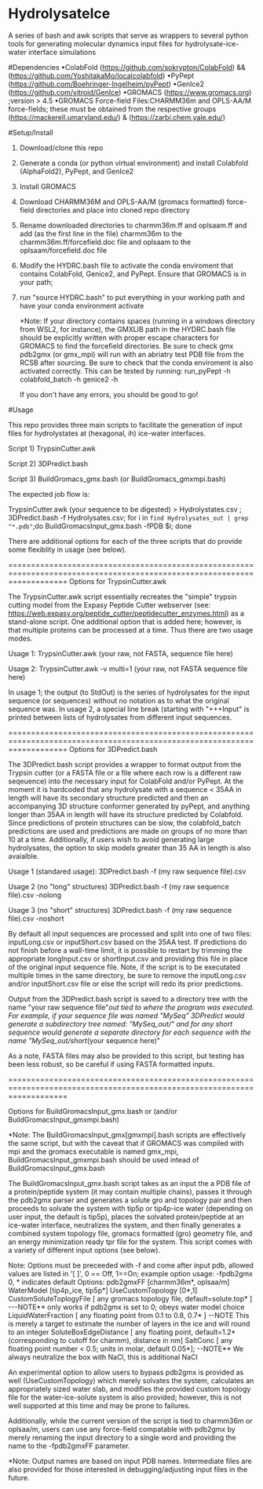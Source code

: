 # HydrolysateIce
A series of bash and awk scripts that serve as wrappers to several python tools for generating molecular dynamics input files for hydrolysate-ice-water interface simulations

#Dependencies
•ColabFold (https://github.com/sokrypton/ColabFold) && (https://github.com/YoshitakaMo/localcolabfold)
•PyPept (https://github.com/Boehringer-Ingelheim/pyPept)
•GenIce2 (https://github.com/vitroid/GenIce)
•GROMACS (https://www.gromacs.org) ;version > 4.5
•GROMACS Force-field Files:CHARMM36m and OPLS-AA/M force-fields; these must be obtained from the respective groups (https://mackerell.umaryland.edu/) & (https://zarbi.chem.yale.edu/)

#Setup/Install

1) Download/clone this repo
2) Generate a conda (or python virtual environment) and install Colabfold (AlphaFold2), PyPept, and GenIce2
3) Install GROMACS
4) Download CHARMM36M and OPLS-AA/M (gromacs formatted) force-field directories and place into cloned repo directory
5) Rename downloaded directories to charmm36m.ff and oplsaam.ff and add (as the first line in the file) charmm36m to the charmm36m.ff/forcefield.doc file and oplsaam to the oplsaam/forcefield.doc file
6) Modify the HYDRC.bash file to activate the conda enviroment that contains ColabFold, Genice2, and PyPept. Ensure that GROMACS is in your path;
7) run "source HYDRC.bash" to put everything in your working path and have your conda environment activate
 
   *Note: If your directory contains spaces (running in a windows directory from WSL2, for instance), the GMXLIB path in the HYDRC.bash file should be explicitly written with proper escape characters for GROMACS to
   find the forcefield directories. Be sure to check gmx pdb2gmx (or gmx_mpi) will run with an abriatry test PDB file from the RCSB after sourcing. Be sure to check that the conda enviroment is also activated
   correctly. This can be tested by running:
              run_pyPept -h
              colabfold_batch -h
              genice2 -h

   If you don't have any errors, you should be good to go!
   
#Usage

This repo provides three main scripts to facilitate the generation of input files for hydrolystates at (hexagonal, ih) ice-water interfaces. 

Script 1) TrypsinCutter.awk

Script 2) 3DPredict.bash

Script 3) BuildGromacs_gmx.bash (or BuildGromacs_gmxmpi.bash) 

The expected job flow is: 

TrypsinCutter.awk (your sequence to be digested) > Hydrolystates.csv ;
3DPredict.bash -f Hydrolysates.csv;
for i in `find Hydrolysates_out | grep "*.pdb"`;do BuildGromacsInput_gmx.bash -fPDB $i; done

There are additional options for each of the three scripts that do provide some flexiblity in usage (see below).

=========================================================================================================================
Options for TrypsinCutter.awk

The TrypsinCutter.awk script essentially recreates the "simple" trypsin cutting model from the Expasy Peptide Cutter webserver (see: https://web.expasy.org/peptide_cutter/peptidecutter_enzymes.html) as a stand-alone script. One additional option that is added here; however, is that multiple proteins can be processed at a time. Thus there are two usage modes.

Usage 1:
TrypsinCutter.awk (your raw, not FASTA, sequence file here)

Usage 2: 
TrypsinCutter.awk -v multi=1 (your raw, not FASTA sequence file here) 

In usage 1; the output (to StdOut) is the series of hydrolysates for the input sequence (or sequences) without no notation as to what the original sequence was. In usage 2, a special line break (starting with "+++Input" is printed between lists of hydrolysates from different input sequences. 

=========================================================================================================================
Options for 3DPredict.bash

The 3DPredict.bash script provides a wrapper to format output from the Trypsin cutter (or a FASTA file or a file where each row is a different raw seqeuence) into the necessary input for ColabFold and/or PyPept. At the moment it is hardcoded that any hydrolysate with a sequence < 35AA in length will have its secondary structure predicted and then an accompanying 3D structure conformer generated by pyPept, and anything longer than 35AA in length will have its structure predicted by Colabfold. Since predictions of protein structures can be slow, the colabfold_batch predictions are used and predictions are made on groups of no more than 10 at a time. Additionally, if users wish to avoid generating large hydrolysates, the option to skip models greater than 35 AA in length is also avaialble.

Usage 1 (standared usage): 
3DPredict.bash -f (my raw sequence file).csv

Usage 2 (no "long" structures)
3DPredict.bash -f (my raw sequence file).csv -nolong

Usage 3 (no "short" structures)
3DPredict.bash -f (my raw sequence file).csv -noshort

By default all input sequences are processed and split into one of two files: inputLong.csv or inputShort.csv based on the 35AA test. If predictions do not finish before a wall-time limit, it is possible to restart by trimming the appropriate longInput.csv or shortInput.csv and providing this file in place of the original input sequence file. Note, if the script is to be executated multiple times in the same directory, be sure to remove the inputLong.csv and/or inputShort.csv file or else the script will redo its prior predictions.

Output from the 3DPredict.bash script is saved to a directory tree with the name "your raw sequence file"_out tied to where the program was executed. For example, if your sequence file was named "MySeq" 3DPredict would generate a subdirectory tree named: "MySeq_out/" and for any short sequence would generate a separate directory for each sequence with the name "MySeq_out/short_(your sequence here)"

As a note, FASTA files may also be provided to this script, but testing has been less robust, so be careful if using FASTA formatted inputs.


=========================================================================================================================

Options for BuildGromacsInput_gmx.bash or (and/or BuildGromacsInput_gmxmpi.bash)

*Note: The BuildGromacsInput_gmx[gmxmpi].bash scripts are effectively the same script, but with the caveat that if GROMACS was compiled with mpi and the gromacs executable is named gmx_mpi, BuildGromacsInput_gmxmpi.bash should be used intead of BuildGromacsInput_gmx.bash

The BuildGromacsInput_gmx.bash script takes as an input the a PDB file of a protein/peptide system (it may contain multiple chains), passes it through the pdb2gmx parser and generates a solute gro and topology pair and then proceeds to solvate the system with tip5p or tip4p-ice water (depending on user input, the default is tip5p), places the solvated protein/peptide at an ice-water interface, neutralizes the system, and then finally generates a combined system topology file, gromacs formatted (gro) geometry file, and an energy minimization ready tpr file for the system. This script comes with a variety of different input options (see below).

Note: Options must be preceeded with -f and come after input pdb, allowed values are listed in '[ ]', 0 == Off, 1==On; example option usage: -fpdb2gmx 0, * indicates default
Options:
pdb2gmxFF [charmm36m*, oplsaa/m]
WaterModel [tip4p_ice, tip5p*]
UseCustomTopology [0*,1]
CustomSoluteToplogyFile [ any gromacs topology file, default=solute.top* ] ---NOTE** only works if pdb2gmx is set to 0; obeys water model choice
LiquidWaterFraction [ any floating point from 0.1 to 0.8, 0.7* ] --NOTE This is merely a target to estimate the number of layers in the ice and will round to an integer
SoluteBoxEdgeDistance [ any floating point, default=1.2* (corresponding to cutoff for charmm), distance in nm]
SaltConc [ any floating point number < 0.5; units in molar, default 0.05*]; --NOTE** We always neutralize the box with NaCl, this is additional NaCl

An experimental option to allow users to bypass pdb2gmx is provided as well (UseCustomTopology) which merely solvates the system, calculates an appropriately sized water slab, and modifies the provided custom topology file for the water-ice-solute system is also provided; however, this is not well supported at this time and may be prone to failures. 

Additionally, while the current version of the script is tied to charmm36m or oplsaa/m, users can use any force-field compatable with pdb2gmx by merely renaming the input directory to a single word and providing the name to the -fpdb2gmxFF parameter.

*Note: Output names are based on input PDB names. Intermediate files are also provided for those interested in debugging/adjusting input files in the future.
